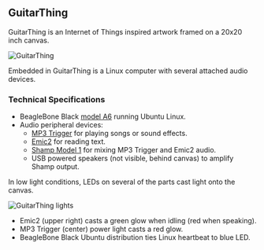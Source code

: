 ## GuitarThing

GuitarThing is an Internet of Things inspired artwork framed on a 20x20 inch canvas.

![GuitarThing](https://github.com/cjdaly/GuitarThing/wiki/images/GuitarThing.jpg)

Embedded in GuitarThing is a Linux computer with several attached audio devices.

### Technical Specifications

* BeagleBone Black [model A6](http://elinux.org/Beagleboard:BeagleBoneBlack) running Ubuntu Linux.
* Audio peripheral devices:
  * [MP3 Trigger](https://www.sparkfun.com/products/11029) for playing songs or sound effects.
  * [Emic2](https://www.sparkfun.com/products/11711) for reading text.
  * [Shamp Model 1](https://github.com/cjdaly/shamp) for mixing MP3 Trigger and Emic2 audio.
  * USB powered speakers (not visible, behind canvas) to amplify Shamp output.

In low light conditions, LEDs on several of the parts cast light onto the canvas.

![GuitarThing lights](https://github.com/cjdaly/GuitarThing/wiki/images/GuitarThing-lights.jpg)

* Emic2 (upper right) casts a green glow when idling (red when speaking).
* MP3 Trigger (center) power light casts a red glow.
* BeagleBone Black Ubuntu distribution ties Linux heartbeat to blue LED.

